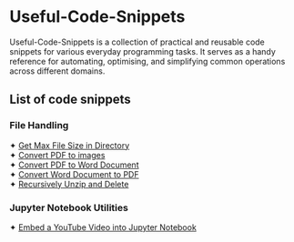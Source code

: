 # Useful-Code-Snippets
Useful-Code-Snippets is a collection of practical and reusable code snippets for various everyday programming tasks. 
It serves as a handy reference for automating, optimising, and simplifying common operations across different domains.

## List of code snippets
### File Handling
✦ [Get Max File Size in Directory](GetMaxFileSizeInDirectory.py)<br />
✦ [Convert PDF to images](PDF%20to%20Image.py)<br />
✦ [Convert PDF to Word Document](Convert%20PDF%20to%20Word%20Document.py) <br />
✦ [Convert Word Document to PDF](Convert%20Word%20Document%20to%20PDF.py) <br />
✦ [Recursively Unzip and Delete](RecursivelyUnzip&DeleteZips.py)<br />

### Jupyter Notebook Utilities
✦ [Embed a YouTube Video into Jupyter Notebook](Embed%20A%20Youtube%20Video%20into%20JupyterNotebook.py)<br />
